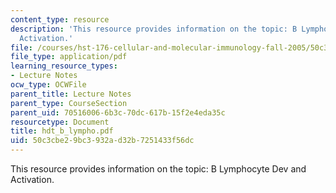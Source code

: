 ```yaml
---
content_type: resource
description: 'This resource provides information on the topic: B Lymphocyte Dev and
  Activation.'
file: /courses/hst-176-cellular-and-molecular-immunology-fall-2005/50c3cbe29bc3932ad32b7251433f56dc_hdt_b_lympho.pdf
file_type: application/pdf
learning_resource_types:
- Lecture Notes
ocw_type: OCWFile
parent_title: Lecture Notes
parent_type: CourseSection
parent_uid: 70516006-6b3c-70dc-617b-15f2e4eda35c
resourcetype: Document
title: hdt_b_lympho.pdf
uid: 50c3cbe2-9bc3-932a-d32b-7251433f56dc
---
```

This resource provides information on the topic: B Lymphocyte Dev and Activation.

